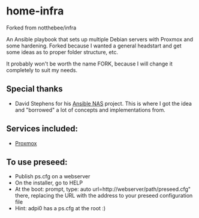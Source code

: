 # home-infra

Forked from notthebee/infra


An Ansible playbook that sets up multiple Debian servers with Proxmox and some hardening.
Forked because I wanted a general headstart and get some ideas as to proper folder structure, etc.

It probably won't be worth the name FORK, because I will change it completely to suit my needs.

## Special thanks
* David Stephens for his [Ansible NAS](https://github.com/davestephens/ansible-nas) project. This is where I got the idea and "borrowed" a lot of concepts and implementations from.

## Services included:
* [Proxmox](https://hub.docker.com/r/homeassistant/home-assistant) 

## To use preseed:
* Publish ps.cfg on a webserver
* On the installer, go to HELP
* At the boot: prompt, type: auto url=http://webserver/path/preseed.cfg" there, replacing the URL with the address to your preseed configuration file 
* Hint: adpi0 has a ps.cfg at the root :)
